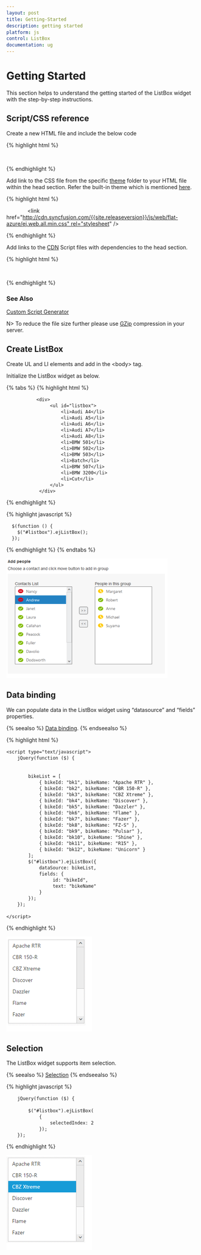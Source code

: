 ```yaml
---
layout: post
title: Getting-Started
description: getting started
platform: js
control: ListBox
documentation: ug
---
```


# Getting Started

This section helps to understand the getting started of the ListBox widget with the step-by-step instructions.

## Script/CSS reference

Create a new HTML file and include the below code

{% highlight html %}

<!DOCTYPE html>

<html lang="en" xmlns="http://www.w3.org/1999/xhtml">
<head>
    <meta charset="utf-8"/>
    <title></title>
</head>
<body>

</body>
</html>


{% endhighlight %}



Add link to the CSS file from the specific [theme](http://help.syncfusion.com/js/theming-in-essential-javascript-components) folder to your HTML file within the head section. Refer the built-in theme which is mentioned [here](http://help.syncfusion.com/js/theming-in-essential-javascript-components). 

{% highlight html %}

    <meta charset="utf-8" />
    <title>Getting Started - ListBox </title>
    <link href="http://cdn.syncfusion.com/{{site.releaseversion}}/js/web/flat-azure/ej.web.all.min.css" rel="stylesheet" />


{% endhighlight %}



Add links to the [CDN](http://help.syncfusion.com/js/cdn) Script files with dependencies to the head section.

{% highlight html %}


    <script src="http://cdn.syncfusion.com/js/assets/external/jquery-1.10.2.min.js"></script>
    <script src="http://cdn.syncfusion.com/js/assets/external/jquery.easing.1.3.min.js"></script>
    <script src="http://cdn.syncfusion.com/js/assets/external/jsrender.min.js"></script>
    <script src="http://cdn.syncfusion.com/{{site.releaseversion}}/js/web/ej.web.all.min.js"></script>


{% endhighlight %}

### See Also

[Custom Script Generator](http://help.syncfusion.com/js/include-only-the-needed-widgets)


 N> To reduce the file size further please use  [GZip](https://developers.google.com/web/fundamentals/performance/optimizing-content-efficiency/optimize-encoding-and-transfer?hl=en) compression in your server.

## Create ListBox

Create UL and LI elements and add in the &lt;body&gt; tag.

Initialize the ListBox widget as below.

{% tabs %}
{% highlight html %}

               <div>
                    <ul id="listbox">
                        <li>Audi A4</li>
                        <li>Audi A5</li>
                        <li>Audi A6</li>
                        <li>Audi A7</li>
                        <li>Audi A8</li>
                        <li>BMW 501</li>
                        <li>BMW 502</li>
                        <li>BMW 503</li>
                        <li>Batch</li>
                        <li>BMW 507</li>
                        <li>BMW 3200</li>
                        <li>Cut</li>
                    </ul>
                </div>


{% endhighlight %}

{% highlight javascript %}


      $(function () {
        $("#listbox").ejListBox();
      });



{% endhighlight %}
{% endtabs %}


![Alt text](Getting-Started_images\Getting-Started_img1.png)

## Data binding

We can populate data in the ListBox widget using “datasource” and “fields” properties. 

{% seealso %} [Data binding](http://help.syncfusion.com/js/listbox/databinding). {% endseealso %}

{% highlight html %}


 <ul id="listbox"></ul>

    <script type="text/javascript">
        jQuery(function ($) {


            bikeList = [
                { bikeId: "bk1", bikeName: "Apache RTR" }, 
                { bikeId: "bk2", bikeName: "CBR 150-R" }, 
                { bikeId: "bk3", bikeName: "CBZ Xtreme" },
                { bikeId: "bk4", bikeName: "Discover" }, 
                { bikeId: "bk5", bikeName: "Dazzler" }, 
                { bikeId: "bk6", bikeName: "Flame" },
                { bikeId: "bk7", bikeName: "Fazer" }, 
                { bikeId: "bk8", bikeName: "FZ-S" }, 
                { bikeId: "bk9", bikeName: "Pulsar" },
                { bikeId: "bk10", bikeName: "Shine" }, 
                { bikeId: "bk11", bikeName: "R15" }, 
                { bikeId: "bk12", bikeName: "Unicorn" }
            ];
            $("#listbox").ejListBox({
                dataSource: bikeList,
                fields: { 
                     id: "bikeId", 
                     text: "bikeName" 
                }
            });
        });

    </script> 



{% endhighlight %}

![Databinding Listbox](Getting-Started_images\Getting-Started_img2.png)

## Selection

The ListBox widget supports item selection. 

{% seealso %} [Selection](http://help.syncfusion.com/js/listbox/selection) {% endseealso %}

{% highlight javascript %}


        jQuery(function ($) {

            $("#listbox").ejListBox(
                {
                    selectedIndex: 2
                });
        });




{% endhighlight %}





![Selection Listbox](Getting-Started_images\Getting-Started_img3.png)

